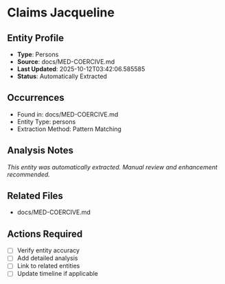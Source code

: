 # Claims Jacqueline

## Entity Profile
- **Type**: Persons
- **Source**: docs/MED-COERCIVE.md
- **Last Updated**: 2025-10-12T03:42:06.585585
- **Status**: Automatically Extracted

## Occurrences
- Found in: docs/MED-COERCIVE.md
- Entity Type: persons
- Extraction Method: Pattern Matching

## Analysis Notes
*This entity was automatically extracted. Manual review and enhancement recommended.*

## Related Files
- docs/MED-COERCIVE.md

## Actions Required
- [ ] Verify entity accuracy
- [ ] Add detailed analysis
- [ ] Link to related entities
- [ ] Update timeline if applicable

